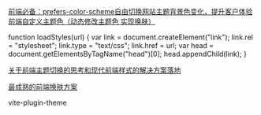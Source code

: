 [前端必备：prefers-color-scheme自由切换网站主题背景色变化，提升客户体验](https://www.bilibili.com/read/cv18661145/)
[前端自定义主题色（动态修改主题色 实现换肤）](http://blog.linfengya.cn/?post=51)


function loadStyles(url) {
       var link = document.createElement("link");
       link.rel = "stylesheet";
       link.type = "text/css";
       link.href = url;
       var head = document.getElementsByTagName("head")[0];
       head.appendChild(link);
}



[关于前端主题切换的思考和现代前端样式的解决方案落地](https://juejin.cn/post/7106702604024938503)


[最成熟的前端换肤方案](https://blog.csdn.net/weixin_43239880/article/details/126884397)

vite-plugin-theme

